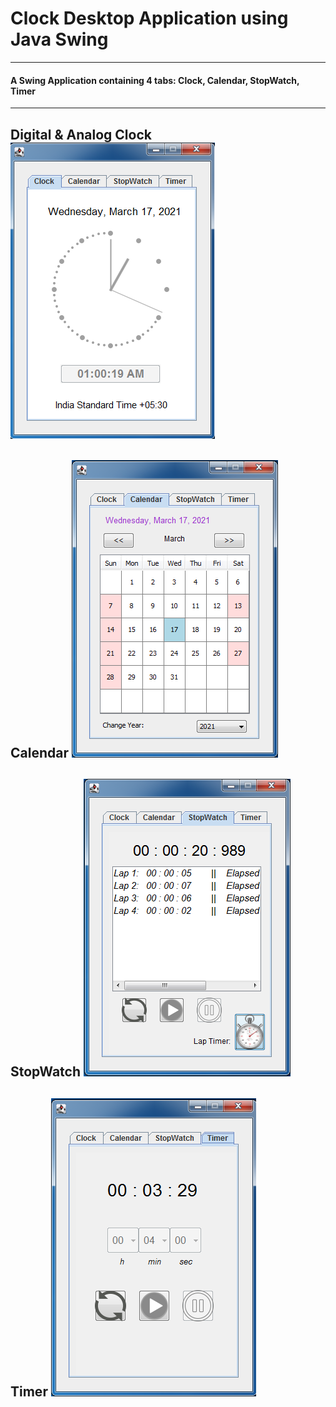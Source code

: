 # Clock Desktop Application using Java Swing
***
#### A Swing Application containing 4 tabs: Clock, Calendar, StopWatch, Timer
---
Digital & Analog Clock
![Capture_clock_panel](https://github.com/04xRaynal/clock_app_JavaSwing/blob/d3de36b8bc776b1de6e3ba7fe4856bc4f35b3991/Captured_Shots/Capture_clock_pane.PNG)
---
Calendar
![Capture_calendar_panel](https://github.com/04xRaynal/clock_app_JavaSwing/blob/d3de36b8bc776b1de6e3ba7fe4856bc4f35b3991/Captured_Shots/Capture_calendar_pane.PNG)
---
StopWatch
![Capture_stopwatch_panel](https://github.com/04xRaynal/clock_app_JavaSwing/blob/d3de36b8bc776b1de6e3ba7fe4856bc4f35b3991/Captured_Shots/Capture_stopwatch_pane.PNG)
---
Timer
![Capture_timer_panel](https://github.com/04xRaynal/clock_app_JavaSwing/blob/d3de36b8bc776b1de6e3ba7fe4856bc4f35b3991/Captured_Shots/Capture_timer_pane.PNG)
---
